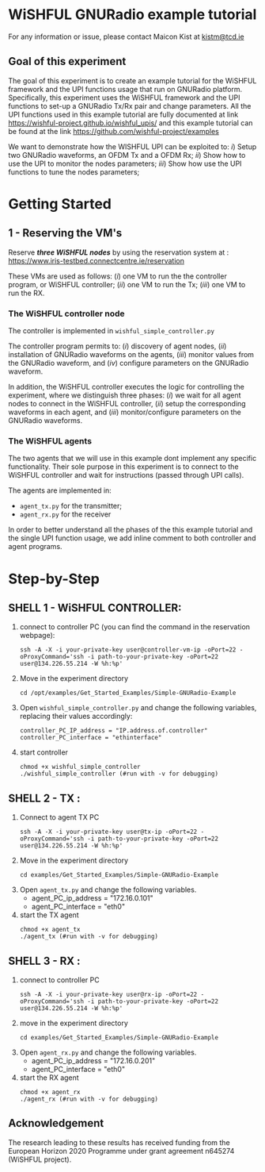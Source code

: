 # WiSHFUL GNURadio example tutorial

For any information or issue, please contact Maicon Kist at kistm@tcd.ie

## Goal of this experiment

The goal of this experiment is to create an example tutorial for the WiSHFUL framework and the UPI functions usage that
run on GNURadio platform.
Specifically, this experiment uses the WiSHFUL framework and the UPI functions to set-up a GNURadio Tx/Rx pair and change parameters. All the UPI functions used in this example tutorial are fully documented at link https://wishful-project.github.io/wishful_upis/ and this example tutorial can be found at the link https://github.com/wishful-project/examples

We want to demonstrate how the WISHFUL UPI can be exploited to:
*i*) Setup two GNURadio waveforms, an OFDM Tx and a OFDM Rx;
*ii*) Show how to use the UPI to monitor the nodes parameters;
*iii*) Show how use the UPI functions to tune the nodes parameters;

# Getting Started

## 1 - Reserving the VM's

Reserve ***three WiSHFUL nodes*** by using the reservation system at : https://www.iris-testbed.connectcentre.ie/reservation

These VMs are used as follows:
(*i*) one VM to run the the controller program, or WiSHFUL controller;
(*ii*) one VM to run the Tx;
(*iii*) one VM to run the RX.

### The WiSHFUL controller node

The controller is implemented in ```wishful_simple_controller.py```

The controller program permits to: (*i*) discovery of agent nodes, (*ii*) installation of GNURadio waveforms on the agents, (*iii*) monitor values from the GNURadio waveform, and (*iv*) configure parameters on the GNURadio waveform.

In addition, the WiSHFUL controller executes the logic
for controlling the experiment, where we distinguish three phases: (*i*) we wait for all agent nodes to connect in the WiSHFUL controller, (*ii*) setup the corresponding waveforms in each agent, and (*iii*) monitor/configure parameters on the GNURadio waveforms.

### The WiSHFUL agents

The two agents that we will use in this example dont implement any specific functionality. Their sole purpose in this experiment is to connect to the WiSHFUL controller and wait for instructions (passed through UPI calls).

The agents are implemented in:
- ```agent_tx.py``` for the transmitter;
- ```agent_rx.py``` for the receiver

In order to better understand all the phases of the this example tutorial and the single UPI function usage, we add
inline comment to both controller and agent programs.

# Step-by-Step  

## SHELL 1 - WiSHFUL CONTROLLER:
1. connect to controller PC (you can find the command in the reservation webpage):
    ```
    ssh -A -X -i your-private-key user@controller-vm-ip -oPort=22 -oProxyCommand='ssh -i path-to-your-private-key -oPort=22 user@134.226.55.214 -W %h:%p'
   ```
2. Move in the experiment directory
    ```
    cd /opt/examples/Get_Started_Examples/Simple-GNURadio-Example
    ```
3. Open ```wishful_simple_controller.py``` and change the following variables, replacing their values accordingly:
    ```
    controller_PC_IP_address = "IP.address.of.controller" 
    controller_PC_interface = "ethinterface"
    ```
4. start controller
    ```
    chmod +x wishful_simple_controller
    ./wishful_simple_controller (#run with -v for debugging)
    ```

## SHELL 2  - TX :
1. Connect to agent TX PC
    ```
    ssh -A -X -i your-private-key user@tx-ip -oPort=22 -oProxyCommand='ssh -i path-to-your-private-key -oPort=22 user@134.226.55.214 -W %h:%p'
   ```
2. Move in the experiment directory
    ```
    cd examples/Get_Started_Examples/Simple-GNURadio-Example
    ```
3. Open ```agent_tx.py``` and change the following variables.
    - agent_PC_ip_address = "172.16.0.101"
    - agent_PC_interface = "eth0"
4. start the TX agent
    ```
    chmod +x agent_tx
    ./agent_tx (#run with -v for debugging)
    ```

## SHELL 3  - RX :

1. connect to controller PC 
    ```
    ssh -A -X -i your-private-key user@rx-ip -oPort=22 -oProxyCommand='ssh -i path-to-your-private-key -oPort=22 user@134.226.55.214 -W %h:%p'
   ```
2. move in the experiment directory
    ```
    cd examples/Get_Started_Examples/Simple-GNURadio-Example
    ```
3. Open ```agent_rx.py``` and change the following variables.
    - agent_PC_ip_address = "172.16.0.201"
    - agent_PC_interface = "eth0"
4. start the RX agent
    ```
    chmod +x agent_rx
    ./agent_rx (#run with -v for debugging)
    ```
    
## Acknowledgement
The research leading to these results has received funding from the European Horizon 2020 Programme under grant agreement n645274 (WiSHFUL project).

